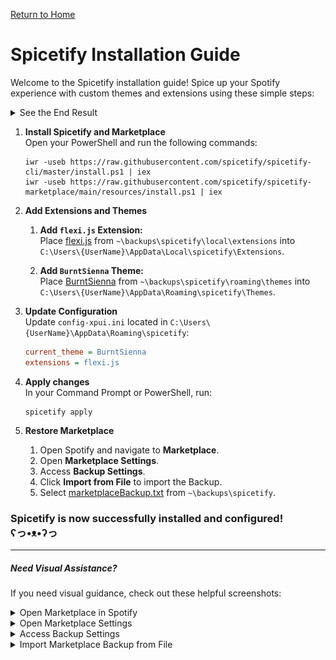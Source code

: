 [Return to Home](../README.md)

# Spicetify Installation Guide

Welcome to the Spicetify installation guide! Spice up your Spotify experience with custom themes and extensions using these simple steps:

<details>
    <summary>See the End Result</summary>
    <img src="./assets/preview.png">
</details>

1. **Install Spicetify and Marketplace** <br>
    Open your PowerShell and run the following commands:
    ```shell
    iwr -useb https://raw.githubusercontent.com/spicetify/spicetify-cli/master/install.ps1 | iex
    iwr -useb https://raw.githubusercontent.com/spicetify/spicetify-marketplace/main/resources/install.ps1 | iex
    ```

2. **Add Extensions and Themes** 

    1. **Add `flexi.js` Extension:** <br>
        Place [flexi.js](./local/extensions/flexi.js) from `~\backups\spicetify\local\extensions` into `C:\Users\{UserName}\AppData\Local\spicetify\Extensions`.

    2. **Add `BurntSienna` Theme:** <br>
        Place [BurntSienna](./roaming/themes) from `~\backups\spicetify\roaming\themes` into `C:\Users\{UserName}\AppData\Roaming\spicetify\Themes`.

3. **Update Configuration** <br>
    Update `config-xpui.ini` located in `C:\Users\{UserName}\AppData\Roaming\spicetify`:

    ```config-xpui.ini
    current_theme = BurntSienna
    extensions = flexi.js
    ```

4. **Apply changes** <br>
    In your Command Prompt or PowerShell, run:

    ```shell
    spicetify apply
    ```

5. **Restore Marketplace**
    1. Open Spotify and navigate to **Marketplace**.
    2. Open **Marketplace Settings**.
    3. Access **Backup Settings**.
    4. Click **Import from File** to import the Backup.
    5. Select [marketplaceBackup.txt](./marketplaceBackup.txt) from `~\backups\spicetify`.

### Spicetify is now successfully installed and configured! <br> ʕ⁠っ⁠•⁠ᴥ⁠•⁠ʔ⁠っ

---

##### Need Visual Assistance?

If you need visual guidance, check out these helpful screenshots:

<details>
    <summary>Open Marketplace in Spotify</summary>
    <img src="./assets/openMarketplace.png">
</details>

<details>
    <summary>Open Marketplace Settings</summary>
    <img src="./assets/importMarketplaceBackupFromFile.png">
</details>

<details>
    <summary>Access Backup Settings</summary>
    <img src="./assets/openMarketplaceBackupSettings.png">
</details>

<details>
    <summary>Import Marketplace Backup from File</summary>
    <img src="./assets/importMarketplaceBackupFromFile.png">
</details>